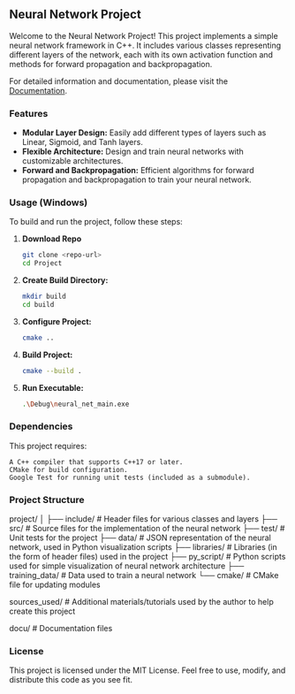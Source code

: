 ## Neural Network Project

Welcome to the Neural Network Project! This project implements a simple neural network framework in C++. It includes various classes representing different layers of the network, each with its own activation function and methods for forward propagation and backpropagation.

For detailed information and documentation, please visit the [Documentation](./docu).

### Features
- **Modular Layer Design:** Easily add different types of layers such as Linear, Sigmoid, and Tanh layers.
- **Flexible Architecture:** Design and train neural networks with customizable architectures.
- **Forward and Backpropagation:** Efficient algorithms for forward propagation and backpropagation to train your neural network.

### Usage (Windows)
To build and run the project, follow these steps:

1. **Download Repo**
    ```sh
    git clone <repo-url>
    cd Project
    ```

2. **Create Build Directory:**
   ```sh
   mkdir build
   cd build
   ```
3. **Configure Project:**
   ```sh
   cmake ..
   ```

4. **Build Project:**
   ```sh
   cmake --build .
   ```

5. **Run Executable:**
   ```sh
   .\Debug\neural_net_main.exe
   ```



### Dependencies
This project requires:

    A C++ compiler that supports C++17 or later.
    CMake for build configuration.
    Google Test for running unit tests (included as a submodule).


### Project Structure
   
project/
│
├── include/            # Header files for various classes and layers
├── src/                # Source files for the implementation of the neural network
├── test/               # Unit tests for the project
├── data/               # JSON representation of the neural network, used in Python visualization scripts
├── libraries/          # Libraries (in the form of header files) used in the project
├── py_script/          # Python scripts used for simple visualization of neural network architecture
├── training_data/      # Data used to train a neural network
└── cmake/              # CMake file for updating modules

sources_used/           # Additional materials/tutorials used by the author to help create this project

docu/                   # Documentation files


    
    

### License

This project is licensed under the MIT License. Feel free to use, modify, and distribute this code as you see fit.
